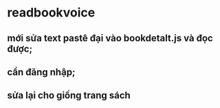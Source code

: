 # readbookvoice

## mới sửa text pastê đại vào bookdetalt.js và đọc được;

## cần đăng nhập;

## sửa lại cho giống trang sách
